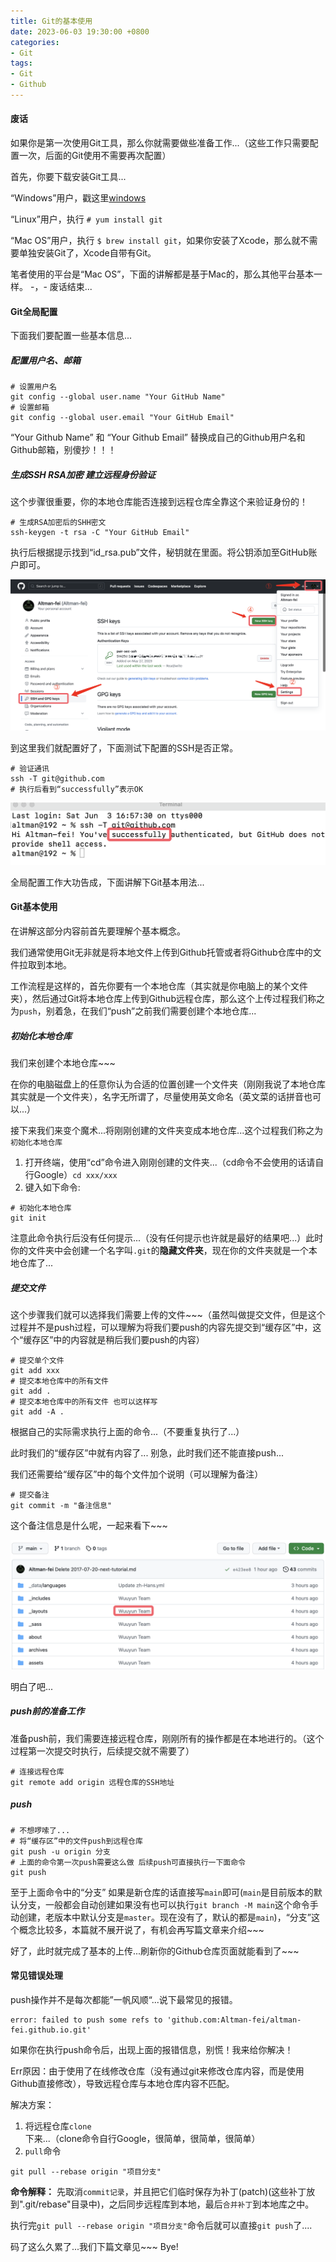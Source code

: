 ```yaml
---
title: Git的基本使用
date: 2023-06-03 19:30:00 +0800
categories:
- Git
tags:
- Git
- Github
---
```


#### 废话
如果你是第一次使用Git工具，那么你就需要做些准备工作...（这些工作只需要配置一次，后面的Git使用不需要再次配置）

首先，你要下载安装Git工具...

“Windows”用户，戳这里[windows](https://git-scm.com/downloads)

“Linux”用户，执行 `# yum install git`

“Mac OS”用户，执行 `$ brew install git`，如果你安装了Xcode，那么就不需要单独安装Git了，Xcode自带有Git。

笔者使用的平台是“Mac OS”，下面的讲解都是基于Mac的，那么其他平台基本一样。 -，- 废话结束...

#### Git全局配置
下面我们要配置一些基本信息... 
##### 配置用户名、邮箱
``` shell
# 设置用户名
git config --global user.name "Your GitHub Name"
# 设置邮箱
git config --global user.email "Your GitHub Email"
```
“Your Github Name” 和 “Your Github Email” 替换成自己的Github用户名和Github邮箱，别傻抄！！！

##### 生成SSH RSA加密 建立远程身份验证
这个步骤很重要，你的本地仓库能否连接到远程仓库全靠这个来验证身份的！

``` shell
# 生成RSA加密后的SHH密文
ssh-keygen -t rsa -C "Your GitHub Email"
```

执行后根据提示找到“id_rsa.pub”文件，秘钥就在里面。将公钥添加至GitHub账户即可。

![Github账户添加SSH_Key](/images/2023-6-3-Git基本使用/Add-SSH_Key.png)

到这里我们就配置好了，下面测试下配置的SSH是否正常。
``` shell
# 验证通讯
ssh -T git@github.com
# 执行后看到“successfully”表示OK
```

![测试SSH是否绑定成功](/images/2023-6-3-Git基本使用/Test_SSH.png)

全局配置工作大功告成，下面讲解下Git基本用法...

#### Git基本使用
在讲解这部分内容前首先要理解个基本概念。

我们通常使用Git无非就是将本地文件上传到Github托管或者将Github仓库中的文件拉取到本地。

工作流程是这样的，首先你要有一个本地仓库（其实就是你电脑上的某个文件夹），然后通过Git将本地仓库上传到Github远程仓库，那么这个上传过程我们称之为`push`，别着急，在我们“push”之前我们需要创建个本地仓库...

##### 初始化本地仓库
我们来创建个本地仓库~~~ 

在你的电脑磁盘上的任意你认为合适的位置创建一个文件夹（刚刚我说了本地仓库其实就是一个文件夹），名字无所谓了，尽量使用英文命名（英文菜的话拼音也可以...）

接下来我们来变个魔术...将刚刚创建的文件夹变成本地仓库...这个过程我们称之为`初始化本地仓库`

1. 打开终端，使用“cd”命令进入刚刚创建的文件夹...（cd命令不会使用的话请自行Google）`cd xxx/xxx`
2. 键入如下命令:
``` shell
# 初始化本地仓库
git init
```
注意此命令执行后没有任何提示...（没有任何提示也许就是最好的结果吧...）此时你的文件夹中会创建一个名字叫`.git`的**隐藏文件夹**，现在你的文件夹就是一个本地仓库了...

##### 提交文件
这个步骤我们就可以选择我们需要上传的文件~~~（虽然叫做提交文件，但是这个过程并不是push过程，可以理解为将我们要push的内容先提交到“缓存区”中，这个“缓存区”中的内容就是稍后我们要push的内容）

``` shell
# 提交单个文件
git add xxx
# 提交本地仓库中的所有文件
git add .
# 提交本地仓库中的所有文件 也可以这样写
git add -A .
```
根据自己的实际需求执行上面的命令...（不要重复执行了...）

此时我们的“缓存区”中就有内容了... 别急，此时我们还不能直接push...

我们还需要给“缓存区”中的每个文件加个说明（可以理解为备注）

``` shell
# 提交备注
git commit -m "备注信息"
```

这个备注信息是什么呢，一起来看下~~~

![备注显示位置](/images/2023-6-3-Git基本使用/Github_commit.png)

明白了吧...

##### push前的准备工作
准备push前，我们需要连接远程仓库，刚刚所有的操作都是在本地进行的。（这个过程第一次提交时执行，后续提交就不需要了）

``` shell
# 连接远程仓库
git remote add origin 远程仓库的SSH地址
```

##### push
``` shell
# 不想啰嗦了... 
# 将“缓存区”中的文件push到远程仓库
git push -u origin 分支
# 上面的命令第一次push需要这么做 后续push可直接执行一下面命令
git push
```
至于上面命令中的“分支” 如果是新仓库的话直接写`main`即可(`main`是目前版本的默认分支，一般都会自动创建如果没有也可以执行`git branch -M main`这个命令手动创建，老版本中默认分支是`master`。现在没有了，默认的都是`main`)，“分支”这个概念比较多，本篇就不展开说了，有机会再写篇文章来介绍~~~

好了，此时就完成了基本的上传...刷新你的Github仓库页面就能看到了~~~

#### 常见错误处理
push操作并不是每次都能”一帆风顺“...说下最常见的报错。

``` shell
error: failed to push some refs to 'github.com:Altman-fei/altman-fei.github.io.git'
```

如果你在执行push命令后，出现上面的报错信息，别慌！我来给你解决！

Err原因：由于使用了在线修改仓库（没有通过git来修改仓库内容，而是使用Github直接修改），导致远程仓库与本地仓库内容不匹配。

解决方案：
1. 将远程仓库`clone`下来...（clone命令自行Google，很简单，很简单，很简单）
2. `pull`命令
``` shell
git pull --rebase origin "项目分支"
```

**命令解释：**
先取消`commit记录`，并且把它们临时保存为补丁(patch)(这些补丁放到".git/rebase"目录中)，之后同步远程库到本地，最后`合并补丁`到本地库之中。

执行完`git pull --rebase origin "项目分支"`命令后就可以直接`git push`了....

码了这么久累了...我们下篇文章见~~~ Bye!

